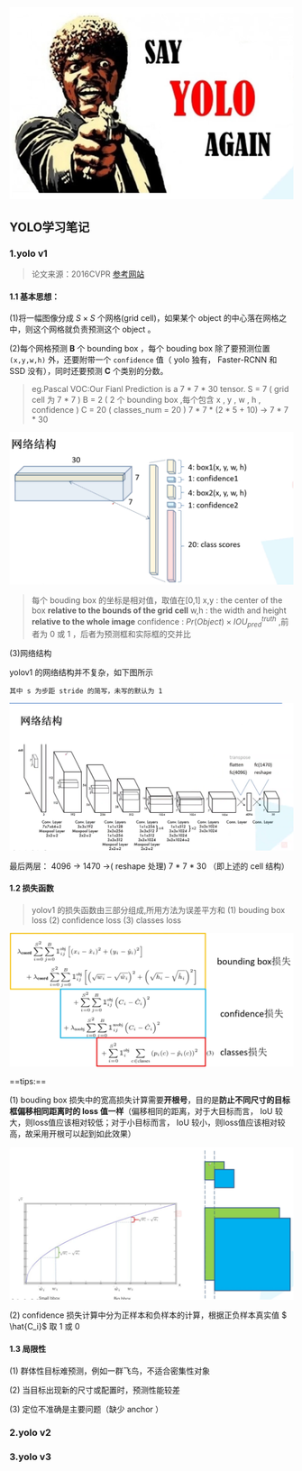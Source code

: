 ![](pic/say_yolo_again.png)

## YOLO学习笔记

### 1.yolo v1

> 论文来源：2016CVPR
> [参考网站](https://pjreddie.com/darknet/yolo/)

#### 1.1 基本思想：

(1)将一幅图像分成 $S \times S$ 个网格(grid cell)，如果某个 object 的中心落在网格之中，则这个网格就负责预测这个 object 。

(2)每个网格预测 **B** 个 bounding box ，每个 bouding box 除了要预测位置 `(x,y,w,h)` 外，还要附带一个 `confidence` 值（ yolo 独有， Faster-RCNN 和 SSD 没有），同时还要预测 **C** 个类别的分数。

> eg.Pascal VOC:Our Fianl Prediction is a 7 \* 7 \* 30 tensor.
> S = 7 ( grid cell 为 7 \* 7 )
> B = 2 ( 2 个 bounding box ,每个包含 x , y , w , h , confidence )
> C = 20 ( classes_num = 20 )
> 7 \* 7 \* (2 \* 5 + 10) -> 7 \* 7 \* 30

![](pic/yolov1_cell.png)

> 每个 bouding box 的坐标是相对值，取值在[0,1]
> x,y : the center of the box **relative to the bounds of the grid cell**
> w,h : the width and height **relative to the whole image**
> confidence : $Pr(Object) \times IOU_{pred}^{truth}$ ,前者为 0 或 1 ，后者为预测框和实际框的交并比


(3)网络结构

 yolov1 的网络结构并不复杂，如下图所示

`其中 s 为步距 stride 的简写，未写的默认为 1 `

![](pic/yolov1_net.png)

最后两层： 4096 -> 1470 ->( reshape 处理) 7  \* 7 \* 30  （即上述的 cell 结构）

#### 1.2 损失函数

> yolov1 的损失函数由三部分组成,所用方法为误差平方和
> (1) bouding box loss
> (2) confidence loss
> (3) classes loss


![](pic/yolov1_lossfuction.png)

==tips:==

(1) bouding box 损失中的宽高损失计算需要**开根号**，目的是**防止不同尺寸的目标框偏移相同距离时的 loss 值一样**（偏移相同的距离，对于大目标而言， IoU 较大，则loss值应该相对较低；对于小目标而言， IoU 较小，则loss值应该相对较高，故采用开根可以起到如此效果）

![](pic/yolov1_boundingboxloss.png)

(2) confidence 损失计算中分为正样本和负样本的计算，根据正负样本真实值 $ \hat{C_i}$ 取 1 或 0 

#### 1.3 局限性

(1) 群体性目标难预测，例如一群飞鸟，不适合密集性对象

(2) 当目标出现新的尺寸或配置时，预测性能较差

(3) 定位不准确是主要问题（缺少 anchor ）

### 2.yolo v2

### 3.yolo v3
